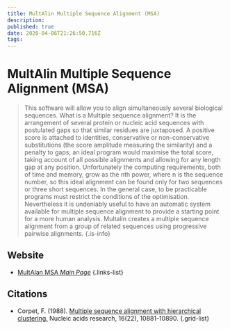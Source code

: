 ```yaml
---
title: MultAlin Multiple Sequence Alignment (MSA)
description: 
published: true
date: 2020-04-06T21:26:50.716Z
tags: 
---
```


# MultAlin Multiple Sequence Alignment (MSA)

>  This software will allow you to align simultaneously several biological sequences.
&NewLine;
What is a Multiple sequence alignment? It is the arrangement of several protein or nucleic acid sequences with postulated gaps so that similar residues are juxtaposed. A positive score is attached to identities, conservative or non-conservative substitutions (the score amplitude measuring the similarity) and a penalty to gaps; an ideal program would maximise the total score, taking account of all possible alignments and allowing for any length gap at any position.
&NewLine;
Unfortunately the computing requirements, both of time and memory, grow as the nth power, where n is the sequence number, so this ideal alignment can be found only for two sequences or three short sequences. In the general case, to be practicable programs must restrict the conditions of the optimisation. Nevertheless it is undeniably useful to have an automatic system available for multiple sequence alignment to provide a starting point for a more human analysis.
&NewLine;
Multalin creates a multiple sequence alignment from a group of related sequences using progressive pairwise alignments.
{.is-info}

## Website

- [MultAlan MSA *Main Page*](http://multalin.toulouse.inra.fr/multalin/)
{.links-list}

## Citations

- Corpet, F. (1988). [Multiple sequence alignment with hierarchical clustering.](https://academic.oup.com/nar/article-abstract/16/22/10881/2378678) Nucleic acids research, 16(22), 10881-10890.
{.grid-list}